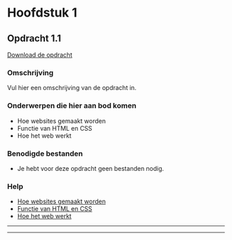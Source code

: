 # Hoofdstuk 1

## Opdracht 1.1
<a href="https://elo.kw1c.nl/CMS/Studie/811%20ICT-Academie/811%20VakkenInhoud/%5BB.14%20HTM%5D%20HTMLCSS/Productie/02.%20Opdrachten/Hoofdstuk%201/Opdracht%201.1.pdf" target="_blank">Download de opdracht</a>

### Omschrijving
Vul hier een omschrijving van de opdracht in.

### Onderwerpen die hier aan bod komen
* Hoe websites gemaakt worden 
* Functie van HTML en CSS 
* Hoe het web werkt

### Benodigde bestanden
* Je hebt voor deze opdracht geen bestanden nodig.

### Help
* [Hoe websites gemaakt worden](http://www.yahoo.com)
* [Functie van HTML en CSS](http://www.startpagina.nl)
* [Hoe het web werkt](http://www.startpagina.nl)

---


---